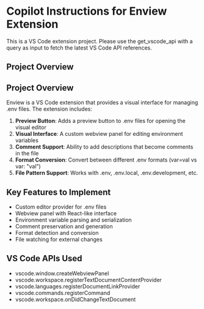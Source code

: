 # Copilot Instructions for Enview Extension

<!-- Use this file to provide workspace-specific custom instructions to Copilot. For more details, visit https://code.visualstudio.com/docs/copilot/copilot-customization#_use-a-githubcopilotinstructionsmd-file -->

This is a VS Code extension project. Please use the get_vscode_api with a query as input to fetch the latest VS Code API references.

## Project Overview

## Project Overview

Enview is a VS Code extension that provides a visual interface for managing .env files. The extension includes:

1. **Preview Button**: Adds a preview button to .env files for opening the visual editor
2. **Visual Interface**: A custom webview panel for editing environment variables
3. **Comment Support**: Ability to add descriptions that become comments in the file
4. **Format Conversion**: Convert between different .env formats (var=val vs var: "val")
5. **File Pattern Support**: Works with .env, .env.local, .env.development, etc.

## Key Features to Implement

- Custom editor provider for .env files
- Webview panel with React-like interface
- Environment variable parsing and serialization
- Comment preservation and generation
- Format detection and conversion
- File watching for external changes

## VS Code APIs Used

- vscode.window.createWebviewPanel
- vscode.workspace.registerTextDocumentContentProvider
- vscode.languages.registerDocumentLinkProvider
- vscode.commands.registerCommand
- vscode.workspace.onDidChangeTextDocument

